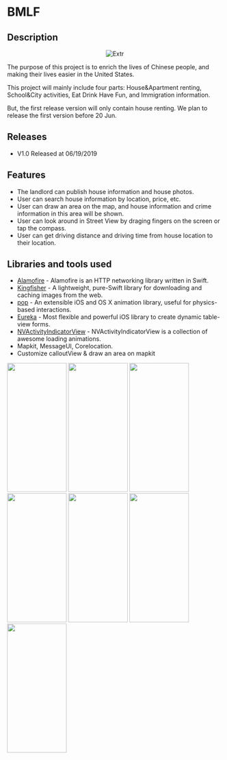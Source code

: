 # BMLF

## Description
<p align="center">
<img src="https://github.com/zijiazhai/BMLF/blob/master/BMLife/Assets.xcassets/AppIcon.appiconset/Icon-App-60x60%403x.png" alt="Extr"/>
</p>
The purpose of this project is to enrich the lives of Chinese people, and making their lives easier in the United States. 

This project will mainly include four parts: House&Apartment renting, School&City activities, Eat Drink Have Fun, and Immigration information.

But, the first release version will only contain house renting. We plan to release the first version before 20 Jun.

## Releases
* V1.0 Released at 06/19/2019

## Features
* The landlord can publish house information and house photos.
* User can search house information by location, price, etc.
* User can draw an area on the map, and house information and crime information in this area will be shown.
* User can look around in Street View by draging fingers on the screen or tap the compass.
* User can get driving distance and driving time from house location to their location. 


## Libraries and tools used
- [Alamofire](https://github.com/Alamofire/Alamofire) - Alamofire is an HTTP networking library written in Swift.
- [Kingfisher](https://github.com/onevcat/Kingfisher) - A lightweight, pure-Swift library for downloading and caching images from the web.
- [pop](https://github.com/facebook/pop) - An extensible iOS and OS X animation library, useful for physics-based interactions.
- [Eureka](https://github.com/xmartlabs/Eureka) - Most flexible and powerful iOS library to create dynamic table-view forms.
- [NVActivityIndicatorView](https://github.com/ninjaprox/NVActivityIndicatorView) - NVActivityIndicatorView is a collection of awesome loading animations.
- Mapkit, MessageUI, Corelocation.
- Customize calloutView & draw an area on mapkit
<p float="left">
  <img width="139" height="301" src="https://github.com/zijiazhai/BMLF/blob/master/github_photos/1.png">
  <img width="139" height="301" src="https://github.com/zijiazhai/BMLF/blob/master/github_photos/2.png">
  <img width="139" height="301" src="https://github.com/zijiazhai/BMLF/blob/master/github_photos/3.png">
  <img width="139" height="301" src="https://github.com/zijiazhai/BMLF/blob/master/github_photos/4.png">
  <img width="139" height="301" src="https://github.com/zijiazhai/BMLF/blob/master/github_photos/5.png">
  <img width="139" height="301" src="https://github.com/zijiazhai/BMLF/blob/master/github_photos/6.png">
  <img width="139" height="301" src="https://github.com/zijiazhai/BMLF/blob/master/github_photos/7.png">
</p>
